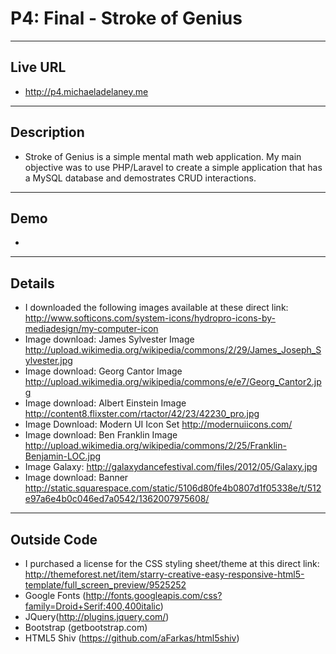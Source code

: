 # P4: Final - Stroke of Genius

----
## Live URL
* http://p4.michaeladelaney.me

----
## Description
* Stroke of Genius is a simple mental math web application. My main objective  was to use PHP/Laravel to create a simple application that has a MySQL database and demostrates CRUD interactions.

----
## Demo
*  

----
## Details
* I downloaded the following images available at these direct link:
 http://www.softicons.com/system-icons/hydropro-icons-by-mediadesign/my-computer-icon
* Image download: James Sylvester Image
http://upload.wikimedia.org/wikipedia/commons/2/29/James_Joseph_Sylvester.jpg
* Image download: Georg Cantor Image
http://upload.wikimedia.org/wikipedia/commons/e/e7/Georg_Cantor2.jpg
* Image download: Albert Einstein Image
http://content8.flixster.com/rtactor/42/23/42230_pro.jpg
* Image Download: Modern UI Icon Set
http://modernuiicons.com/
* Image download: Ben Franklin Image
http://upload.wikimedia.org/wikipedia/commons/2/25/Franklin-Benjamin-LOC.jpg
* Image Galaxy:
http://galaxydancefestival.com/files/2012/05/Galaxy.jpg
* Image download: Banner
http://static.squarespace.com/static/5106d80fe4b0807d1f05338e/t/512e97a6e4b0c046ed7a0542/1362007975608/
----
## Outside Code
* I purchased a license for the CSS styling sheet/theme at this direct link: http://themeforest.net/item/starry-creative-easy-responsive-html5-template/full_screen_preview/9525252
* Google Fonts (http://fonts.googleapis.com/css?family=Droid+Serif:400,400italic)
* JQuery(http://plugins.jquery.com/)
* Bootstrap (getbootstrap.com)
* HTML5 Shiv (https://github.com/aFarkas/html5shiv)
